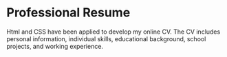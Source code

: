 # Professional Resume

Html and CSS have been applied to develop my online CV. The CV includes personal information, individual skills, educational background, school projects, and working experience.
